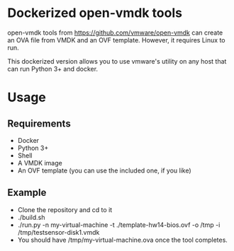 # Dockerized open-vmdk tools
open-vmdk tools from https://github.com/vmware/open-vmdk can create an OVA file from VMDK and an OVF template.
However, it requires Linux to run.

This dockerized version allows you to use vmware's utility on any host that can run Python 3+ and docker.

# Usage

## Requirements
* Docker
* Python 3+
* Shell
* A VMDK image
* An OVF template (you can use the included one, if you like)

## Example

* Clone the repository and cd to it
* ./build.sh
* ./run.py -n my-virtual-machine -t ./template-hw14-bios.ovf -o /tmp -i /tmp/testsensor-disk1.vmdk
* You should have /tmp/my-virtual-machine.ova once the tool completes.
